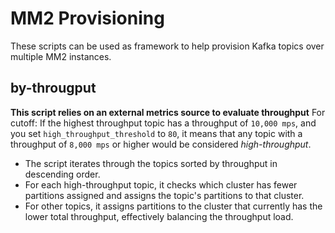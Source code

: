 # MM2 Provisioning
These scripts can be used as framework to help provision Kafka topics over multiple MM2 instances.

## by-througput
**This script relies on an external metrics source to evaluate throughput**
For cutoff:  If the highest throughput topic has a throughput of `10,000 mps`, and you set `high_throughput_threshold` to `80`, it means that any topic with a throughput of `8,000 mps` or higher would be considered *high-throughput*.

* The script iterates through the topics sorted by throughput in descending order.
* For each high-throughput topic, it checks which cluster has fewer partitions assigned and assigns the topic's partitions to that cluster.
* For other topics, it assigns partitions to the cluster that currently has the lower total throughput, effectively balancing the throughput load.
